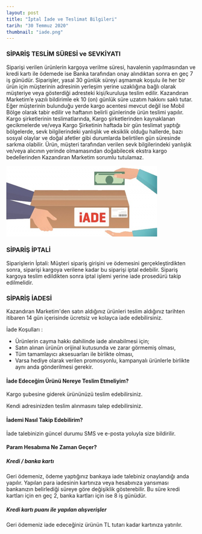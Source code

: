 ```yaml
---
layout: post
title: "İptal İade ve Teslimat Bilgileri"
tarih: "30 Temmuz 2020"
thumbnail: "iade.png"
---
```



### SİPARİŞ TESLİM SÜRESİ ve SEVKİYATI

Siparişi verilen ürünlerin kargoya verilme süresi, havalenin yapılmasından ve kredi kartı ile ödemede ise Banka tarafından onay alındıktan sonra en geç 7 iş günüdür. Siparişler, yasal 30 günlük süreyi aşmamak koşulu ile her bir ürün için müşterinin adresinin yerleşim yerine uzaklığına bağlı olarak müşteriye veya gösterdiği adresteki kişi/kuruluşa teslim edilir. Kazandıran Marketim’e yazılı bildirimle ek 10 (on) günlük süre uzatım hakkını saklı tutar. Eğer müşterinin bulunduğu yerde kargo acentesi mevcut değil ise Mobil Bölge olarak tabir edilir ve haftanın belirli günlerinde ürün teslimi yapılır. Kargo şirketlerinin teslimatlarında, Kargo şirketlerinden kaynaklanan gecikmelerde ve/veya Kargo Şirketinin haftada bir gün teslimat yaptığı bölgelerde, sevk bilgilerindeki yanlışlık ve eksiklik olduğu hallerde, bazı sosyal olaylar ve doğal afetler gibi durumlarda belirtilen gün süresinde sarkma olabilir. Ürün, müşteri tarafından verilen sevk bilgilerindeki yanlışlık ve/veya alıcının yerinde olmamasından doğabilecek ekstra kargo bedellerinden Kazandıran Marketim sorumlu tutulamaz.

![](/assets/img/blog/iade.png)

### SİPARİŞ İPTALİ

Siparişlerin İptali: Müşteri sipariş girişini ve ödemesini gerçekleştirdikten sonra, siparişi kargoya verilene kadar bu siparişi iptal edebilir. Sipariş kargoya teslim edildikten sonra iptal işlemi yerine iade prosedürü takip edilmelidir.

### SİPARİŞ İADESİ

Kazandıran Marketim'den satın aldığınız ürünleri teslim aldığınız tarihten itibaren 14 gün içerisinde ücretsiz ve kolayca iade edebilirsiniz.

İade Koşulları :

- Ürünlerin cayma hakkı dahilinde iade alınabilmesi için;
- Satın alınan ürünün orijinal kutusunda ve zarar görmemiş olması,
- Tüm tamamlayıcı aksesuarları ile birlikte olması,
- Varsa hediye olarak verilen promosyonlu, kampanyalı ürünlerle birlikte aynı anda gönderilmesi gerekir.

#### İade Edeceğim Ürünü Nereye Teslim Etmeliyim?

Kargo şubesine giderek ürününüzü teslim edebilirsiniz.

Kendi adresinizden teslim alınmasını talep edebilirsiniz.

#### İademi Nasıl Takip Edebilirim?

İade talebinizin güncel durumu SMS ve e-posta yoluyla size bildirilir.

#### Param Hesabıma Ne Zaman Geçer?

##### Kredi / banka kartı

Geri ödemeniz, ödeme yaptığınız bankaya iade talebiniz onaylandığı anda yapılır.
Yapılan para iadesinin kartınıza veya hesabınıza yansıması bankanızın belirlediği süreye göre değişiklik gösterebilir. Bu süre kredi kartları için en geç 2, banka kartları için ise 8 iş günüdür.

##### Kredi kartı puanı ile yapılan alışverişler

Geri ödemeniz iade edeceğiniz ürünün TL tutarı kadar kartınıza yatırılır.
